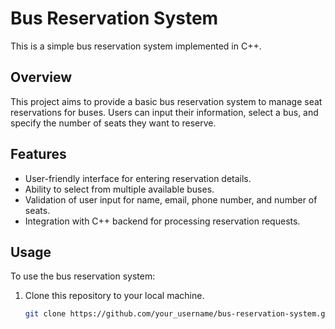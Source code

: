 # Bus Reservation System

This is a simple bus reservation system implemented in C++.

## Overview

This project aims to provide a basic bus reservation system to manage seat reservations for buses. Users can input their information, select a bus, and specify the number of seats they want to reserve.

## Features

- User-friendly interface for entering reservation details.
- Ability to select from multiple available buses.
- Validation of user input for name, email, phone number, and number of seats.
- Integration with C++ backend for processing reservation requests.

## Usage

To use the bus reservation system:

1. Clone this repository to your local machine.
   ```bash
   git clone https://github.com/your_username/bus-reservation-system.git

